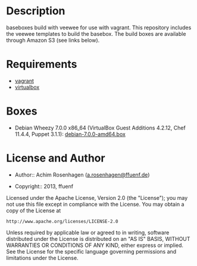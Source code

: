 Description
===========

baseboxes build with veewee for use with vagrant.
This repository includes the veewee templates to build the basebox.
The build boxes are available through Amazon S3 (see links below).

Requirements
============

* [vagrant](http://vagrantup.com)
* [virtualbox](https://www.virtualbox.org/)

Boxes
=====

* Debian Wheezy 7.0.0 x86_64 (VirtualBox Guest Additions 4.2.12, Chef 11.4.4, Puppet 3.1.1): [debian-7.0.0-amd64.box](https://s3-eu-west-1.amazonaws.com/ffuenf-vagrant-boxes/debian-7.0.0-amd64.box)

License and Author
==================

- Author:: Achim Rosenhagen (<a.rosenhagen@ffuenf.de>)

- Copyright:: 2013, ffuenf

Licensed under the Apache License, Version 2.0 (the "License");
you may not use this file except in compliance with the License.
You may obtain a copy of the License at

    http://www.apache.org/licenses/LICENSE-2.0

Unless required by applicable law or agreed to in writing, software
distributed under the License is distributed on an "AS IS" BASIS,
WITHOUT WARRANTIES OR CONDITIONS OF ANY KIND, either express or implied.
See the License for the specific language governing permissions and
limitations under the License.